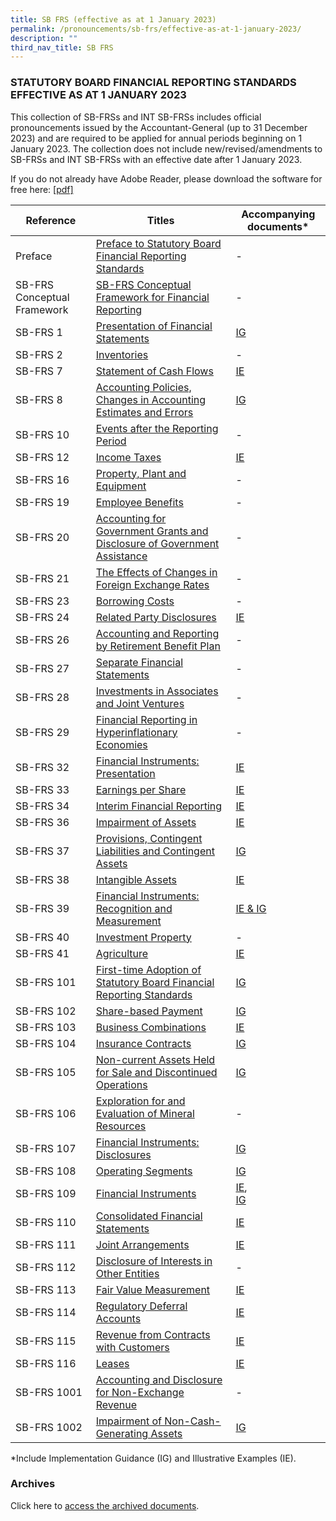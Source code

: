 ```yaml
---
title: SB FRS (effective as at 1 January 2023)
permalink: /pronouncements/sb-frs/effective-as-at-1-january-2023/
description: ""
third_nav_title: SB FRS
---
```

### STATUTORY BOARD FINANCIAL REPORTING STANDARDS EFFECTIVE AS AT 1 JANUARY 2023

  

This collection of SB-FRSs and INT SB-FRSs includes official pronouncements issued by the Accountant-General (up to 31 December 2023) and are required to be applied for annual periods beginning on 1 January 2023. The collection does not include new/revised/amendments to SB-FRSs and INT SB-FRSs with an effective date after 1 January 2023.

If you do not already have Adobe Reader, please download the software for free here: [\[pdf\]](http://www.adobe.com/products/acrobat/readstep2.html)



| Reference | Titles | Accompanying documents\* |
| -------- | -------- | -------- |
| Preface | [Preface to Statutory Board Financial Reporting Standards ](/files/Docs/Default%20Source/Sb%20Frs/Effective%20As%20At%201%20January%202023/sb-frs_preface.pdf)  | \- |
| SB-FRS Conceptual Framework | [SB-FRS Conceptual Framework for Financial Reporting](/files/Docs/Default%20Source/Sb%20Frs/Effective%20As%20At%201%20January%202023/SB-FRS%20Conceptual%20Framework_(2023).pdf) | \- |
| SB-FRS 1 | [Presentation of Financial Statements](/files/Docs/Default%20Source/Sb%20Frs/Effective%20As%20At%201%20January%202023/SB-FRS_1_(2023).pdf)| [IG](/files/Docs/Default%20Source/Sb%20Frs/Effective%20As%20At%201%20January%202023/SB-FRS_1_IG_(2023).pdf) |
| SB-FRS 2 | [Inventories](/files/Docs/Default%20Source/Sb%20Frs/Effective%20As%20At%201%20January%202023/SB-FRS_2_(2023).pdf) | \- |
| SB-FRS 7 | [Statement of Cash Flows ](/files/Docs/Default%20Source/Sb%20Frs/Effective%20As%20At%201%20January%202023/SB-FRS_7_(2023).pdf) | [IE](/files/Docs/Default%20Source/Sb%20Frs/Effective%20As%20At%201%20January%202023/SB-FRS_7_IE_(2023).pdf)|
| SB-FRS 8 | [Accounting Policies, Changes in Accounting Estimates and Errors ](/files/Docs/Default%20Source/Sb%20Frs/Effective%20As%20At%201%20January%202023/SB-FRS_8_(2023).pdf) | [IG](/files/Docs/Default%20Source/Sb%20Frs/Effective%20As%20At%201%20January%202023/SB-FRS_8_IG_(2023).pdf) |
| SB-FRS 10 | [Events after the Reporting Period ](/files/Docs/Default%20Source/Sb%20Frs/Effective%20As%20At%201%20January%202023/SB-FRS_10_(2023).pdf) | \- |
| SB-FRS 12 | [Income Taxes ](/files/Docs/Default%20Source/Sb%20Frs/Effective%20As%20At%201%20January%202023/SB-FRS_12_(2023).pdf)| [IE](/files/Docs/Default%20Source/Sb%20Frs/Effective%20As%20At%201%20January%202023/SB-FRS_12_IE_(2023).pdf)|
| SB-FRS 16 | [Property, Plant and Equipment ](/files/Docs/Default%20Source/Sb%20Frs/Effective%20As%20At%201%20January%202023/SB-FRS_16_(2023).pdf) | \- |
| SB-FRS 19 | [Employee Benefits ](/files/Docs/Default%20Source/Sb%20Frs/Effective%20As%20At%201%20January%202023/SB-FRS_19_(2023).pdf) | \- |
| SB-FRS 20 | [Accounting for Government Grants and Disclosure of Government Assistance ](/files/Docs/Default%20Source/Sb%20Frs/Effective%20As%20At%201%20January%202023/SB-FRS_20_(2023).pdf)| \- |
| SB-FRS 21 | [The Effects of Changes in Foreign Exchange Rates ](/files/Docs/Default%20Source/Sb%20Frs/Effective%20As%20At%201%20January%202023/SB-FRS_21_(2023).pdf) | \- |
| SB-FRS 23 | [Borrowing Costs ](/files/Docs/Default%20Source/Sb%20Frs/Effective%20As%20At%201%20January%202023/SB-FRS_23_(2023).pdf) | \- |
| SB-FRS 24 | [Related Party Disclosures ](/files/Docs/Default%20Source/Sb%20Frs/Effective%20As%20At%201%20January%202023/SB-FRS_24_(2023).pdf) | [IE](/files/Docs/Default%20Source/Sb%20Frs/Effective%20As%20At%201%20January%202023/SB-FRS_24_IE_(2023).pdf)|
| SB-FRS 26 | [Accounting and Reporting by Retirement Benefit Plan](/files/Docs/Default%20Source/Sb%20Frs/Effective%20As%20At%201%20January%202023/SB-FRS_26_(2023).pdf)| - |
| SB-FRS 27 | [Separate Financial Statements ](/files/Docs/Default%20Source/Sb%20Frs/Effective%20As%20At%201%20January%202023/SB-FRS_27_(2023).pdf)| \- |
| SB-FRS 28 | [Investments in Associates and Joint Ventures ](/files/Docs/Default%20Source/Sb%20Frs/Effective%20As%20At%201%20January%202023/SB-FRS_28_(2023).pdf) | \- |
| SB-FRS 29 | [Financial Reporting in Hyperinflationary Economies ](/files/Docs/Default%20Source/Sb%20Frs/Effective%20As%20At%201%20January%202023/SB-FRS_29_(2023).pdf) | \- |
| SB-FRS 32 | [Financial Instruments: Presentation ](/files/Docs/Default%20Source/Sb%20Frs/Effective%20As%20At%201%20January%202023/SB-FRS_32_(2023).pdf) | [IE](/files/Docs/Default%20Source/Sb%20Frs/Effective%20As%20At%201%20January%202023/SB-FRS_32_IE_(2023).pdf) |
| SB-FRS 33 | [Earnings per Share ](/files/Docs/Default%20Source/Sb%20Frs/Effective%20As%20At%201%20January%202023/SB-FRS_33_(2023).pdf) | [IE](/files/Docs/Default%20Source/Sb%20Frs/Effective%20As%20At%201%20January%202023/SB-FRS_33_IE_(2023).pdf) |
| SB-FRS 34 | [Interim Financial Reporting ](/files/Docs/Default%20Source/Sb%20Frs/Effective%20As%20At%201%20January%202023/SB-FRS_34_(2023).pdf) | [IE](/files/Docs/Default%20Source/Sb%20Frs/Effective%20As%20At%201%20January%202023/SB-FRS_34_IE_(2023).pdf) |
| SB-FRS 36 | [Impairment of Assets ](/files/Docs/Default%20Source/Sb%20Frs/Effective%20As%20At%201%20January%202023/SB-FRS_36_(2023).pdf) | [IE](/files/Docs/Default%20Source/Sb%20Frs/Effective%20As%20At%201%20January%202023/SB-FRS_36_IE_(2023).pdf) |
| SB-FRS 37 | [Provisions, Contingent Liabilities and Contingent Assets ](/files/Docs/Default%20Source/Sb%20Frs/Effective%20As%20At%201%20January%202023/SB-FRS_37_(2023).pdf) | [IG](/files/Docs/Default%20Source/Sb%20Frs/Effective%20As%20At%201%20January%202023/SB-FRS_37_IG_(2023).pdf) |
| SB-FRS 38 | [Intangible Assets ](/files/Docs/Default%20Source/Sb%20Frs/Effective%20As%20At%201%20January%202023/SB-FRS_38_(2023).pdf) | [IE](/files/Docs/Default%20Source/Sb%20Frs/Effective%20As%20At%201%20January%202023/SB-FRS_38_IE_(2023).pdf) |
| SB-FRS 39 | [Financial Instruments: Recognition and Measurement ](/files/Docs/Default%20Source/Sb%20Frs/Effective%20As%20At%201%20January%202023/SB-FRS_39_(2023).pdf) | [IE & IG ](/files/Docs/Default%20Source/Sb%20Frs/Effective%20As%20At%201%20January%202023/SB-FRS_39_IE_IG_(2023).pdf)|
| SB-FRS 40 | [Investment Property ](/files/Docs/Default%20Source/Sb%20Frs/Effective%20As%20At%201%20January%202023/SB-FRS_40_(2023).pdf) | \- |
| SB-FRS 41 | [Agriculture ](/files/Docs/Default%20Source/Sb%20Frs/Effective%20As%20At%201%20January%202023/SB-FRS_41_(2023).pdf) | [IE](/files/Docs/Default%20Source/Sb%20Frs/Effective%20As%20At%201%20January%202023/SB-FRS_41_IE_(2023).pdf) |
| SB-FRS 101 | [First-time Adoption of Statutory Board Financial Reporting Standards ](/files/Docs/Default%20Source/Sb%20Frs/Effective%20As%20At%201%20January%202023/SB-FRS_101_(2023).pdf)| [IG](/files/Docs/Default%20Source/Sb%20Frs/Effective%20As%20At%201%20January%202023/SB-FRS_101_IG_(2023).pdf) |
| SB-FRS 102 | [Share-based Payment ](/files/Docs/Default%20Source/Sb%20Frs/Effective%20As%20At%201%20January%202023/SB-FRS_102_(2023).pdf) | [IG](/files/Docs/Default%20Source/Sb%20Frs/Effective%20As%20At%201%20January%202023/SB-FRS_102_IG_(2023).pdf) |
| SB-FRS 103 | [Business Combinations ](/files/Docs/Default%20Source/Sb%20Frs/Effective%20As%20At%201%20January%202023/SB-FRS_103_(2023).pdf) | [IE](/files/Docs/Default%20Source/Sb%20Frs/Effective%20As%20At%201%20January%202023/SB-FRS_103_IE_(2023).pdf) |
| SB-FRS 104 | [Insurance Contracts ](/files/Docs/Default%20Source/Sb%20Frs/Effective%20As%20At%201%20January%202023/SB-FRS_104_(2023).pdf) | [IG](/files/Docs/Default%20Source/Sb%20Frs/Effective%20As%20At%201%20January%202023/SB-FRS_104_IG_(2023).pdf) |
| SB-FRS 105 | [Non-current Assets Held for Sale and Discontinued Operations ](/files/Docs/Default%20Source/Sb%20Frs/Effective%20As%20At%201%20January%202023/SB-FRS_105_(2023).pdf) | [IG](/files/Docs/Default%20Source/Sb%20Frs/Effective%20As%20At%201%20January%202023/SB-FRS_105_IG_(2023).pdf) |
| SB-FRS 106 | [Exploration for and Evaluation of Mineral Resources ](/files/Docs/Default%20Source/Sb%20Frs/Effective%20As%20At%201%20January%202023/SB-FRS_106_(2023).pdf) | \- |
| SB-FRS 107 | [Financial Instruments: Disclosures ](/files/Docs/Default%20Source/Sb%20Frs/Effective%20As%20At%201%20January%202023/SB-FRS_107_(2023).pdf) | [IG](/files/Docs/Default%20Source/Sb%20Frs/Effective%20As%20At%201%20January%202023/SB-FRS_107_IG_(2023).pdf) |
| SB-FRS 108 | [Operating Segments ](/files/Docs/Default%20Source/Sb%20Frs/Effective%20As%20At%201%20January%202023/SB-FRS_108_(2023).pdf)| [IG](/files/Docs/Default%20Source/Sb%20Frs/Effective%20As%20At%201%20January%202023/SB-FRS_108_IG_(2023).pdf) |
| SB-FRS 109 | [Financial Instruments ](/files/Docs/Default%20Source/Sb%20Frs/Effective%20As%20At%201%20January%202023/SB-FRS_109_(2023).pdf) | [IE](/files/Docs/Default%20Source/Sb%20Frs/Effective%20As%20At%201%20January%202023/SB-FRS_109_IE_(2023).pdf),<br> [IG](/files/Docs/Default%20Source/Sb%20Frs/Effective%20As%20At%201%20January%202023/SB-FRS_109_IG_(2023).pdf)|
| SB-FRS 110 | [Consolidated Financial Statements ](/files/Docs/Default%20Source/Sb%20Frs/Effective%20As%20At%201%20January%202023/SB-FRS_110_(2023).pdf)| [IE](/files/Docs/Default%20Source/Sb%20Frs/Effective%20As%20At%201%20January%202023/SB-FRS_110_IE_(2023).pdf) |
| SB-FRS 111 | [Joint Arrangements ](/files/Docs/Default%20Source/Sb%20Frs/Effective%20As%20At%201%20January%202023/SB-FRS_111_(2023).pdf)| [IE](/files/Docs/Default%20Source/Sb%20Frs/Effective%20As%20At%201%20January%202023/SB-FRS_111_IE_(2023).pdf) |
| SB-FRS 112 | [Disclosure of Interests in Other Entities ](/files/Docs/Default%20Source/Sb%20Frs/Effective%20As%20At%201%20January%202023/SB-FRS_112_(2023).pdf) | \- |
| SB-FRS 113 | [Fair Value Measurement ](/files/Docs/Default%20Source/Sb%20Frs/Effective%20As%20At%201%20January%202023/SB-FRS_113_(2023).pdf) | [IE](/files/Docs/Default%20Source/Sb%20Frs/Effective%20As%20At%201%20January%202023/SB-FRS_113_IE_(2023).pdf) |
| SB-FRS 114 | [Regulatory Deferral Accounts ](/files/Docs/Default%20Source/Sb%20Frs/Effective%20As%20At%201%20January%202023/SB-FRS_114_(2023).pdf) | [IE](/files/Docs/Default%20Source/Sb%20Frs/Effective%20As%20At%201%20January%202023/SB-FRS_114_IE_(2023).pdf)|
| SB-FRS 115 | [Revenue from Contracts with Customers ](/files/Docs/Default%20Source/Sb%20Frs/Effective%20As%20At%201%20January%202023/SB-FRS_115_(2023).pdf)| [IE](/files/Docs/Default%20Source/Sb%20Frs/Effective%20As%20At%201%20January%202023/SB-FRS_115_IE_(2023).pdf) |
| SB-FRS 116 | [Leases](/files/Docs/Default%20Source/Sb%20Frs/Effective%20As%20At%201%20January%202023/SB-FRS_116_(2023).pdf) | [IE](/files/Docs/Default%20Source/Sb%20Frs/Effective%20As%20At%201%20January%202023/SB-FRS_116_IE_(2023).pdf) |
| SB-FRS 1001 | [Accounting and Disclosure for Non-Exchange Revenue ](/files/Docs/Default%20Source/Sb%20Frs/Effective%20As%20At%201%20January%202023/SB-FRS_1001_(2023).pdf) | \- |
| SB-FRS 1002 | [Impairment of Non-Cash-Generating Assets ](/files/Docs/Default%20Source/Sb%20Frs/Effective%20As%20At%201%20January%202023/SB-FRS_1002_(2023).pdf)  | [IG](/files/Docs/Default%20Source/Sb%20Frs/Effective%20As%20At%201%20January%202023/SB-FRS_1002_IG_(2023).pdf) |

\*Include Implementation Guidance (IG) and Illustrative Examples (IE).  

### Archives 

Click here to [access the archived documents](/pronouncements/sb-frs/archives/).